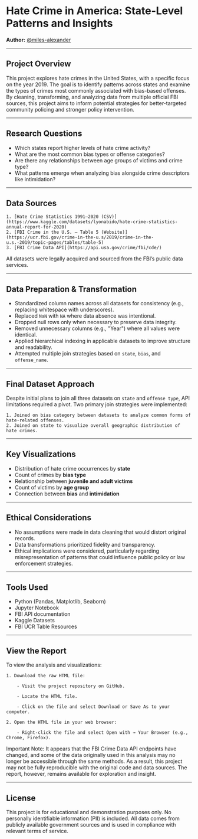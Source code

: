# Hate Crime in America: State-Level Patterns and Insights  
**Author:** [@miles-alexander](https://github.com/miles-alexander)  


---

## Project Overview

This project explores hate crimes in the United States, with a specific focus on the year 2019. The goal is to identify patterns across states and examine the types of crimes most commonly associated with bias-based offenses. By cleaning, transforming, and analyzing data from multiple official FBI sources, this project aims to inform potential strategies for better-targeted community policing and stronger policy intervention.

---

## Research Questions

- Which states report higher levels of hate crime activity?
- What are the most common bias types or offense categories?
- Are there any relationships between age groups of victims and crime type?
- What patterns emerge when analyzing bias alongside crime descriptors like intimidation?

---

## Data Sources

    1. [Hate Crime Statistics 1991–2020 (CSV)](https://www.kaggle.com/datasets/lyonabido/hate-crime-statistics-annual-report-for-2020)  
    2. [FBI Crime in the U.S. – Table 5 (Website)](https://ucr.fbi.gov/crime-in-the-u.s/2019/crime-in-the-u.s.-2019/topic-pages/tables/table-5)  
    3. [FBI Crime Data API](https://api.usa.gov/crime/fbi/cde/)  

All datasets were legally acquired and sourced from the FBI’s public data services.

---

## Data Preparation & Transformation

- Standardized column names across all datasets for consistency (e.g., replacing whitespace with underscores).
- Replaced `NaN` with `NA` where data absence was intentional.
- Dropped null rows only when necessary to preserve data integrity.
- Removed unnecessary columns (e.g., "Year") where all values were identical.
- Applied hierarchical indexing in applicable datasets to improve structure and readability.
- Attempted multiple join strategies based on `state`, `bias`, and `offense_name`.

---

## Final Dataset Approach

Despite initial plans to join all three datasets on `state` and `offense type`, API limitations required a pivot. Two primary join strategies were implemented:

    1. Joined on bias category between datasets to analyze common forms of hate-related offenses.
    2. Joined on state to visualize overall geographic distribution of hate crimes.

---

## Key Visualizations

- Distribution of hate crime occurrences by **state**
- Count of crimes by **bias type**
- Relationship between **juvenile and adult victims**
- Count of victims by **age group**
- Connection between **bias** and **intimidation**

---

## Ethical Considerations

- No assumptions were made in data cleaning that would distort original records.
- Data transformations prioritized fidelity and transparency.
- Ethical implications were considered, particularly regarding misrepresentation of patterns that could influence public policy or law enforcement strategies.

---

## Tools Used

- Python (Pandas, Matplotlib, Seaborn)
- Jupyter Notebook
- FBI API documentation
- Kaggle Datasets
- FBI UCR Table Resources

---

## View the Report

To view the analysis and visualizations:

    1. Download the raw HTML file:

        - Visit the project repository on GitHub.

        - Locate the HTML file.

        - Click on the file and select Download or Save As to your computer.

    2. Open the HTML file in your web browser:

        - Right-click the file and select Open with → Your Browser (e.g., Chrome, Firefox).

Important Note:
It appears that the FBI Crime Data API endpoints have changed, and some of the data originally used in this analysis may no longer be accessible through the same methods. As a result, this project may not be fully reproducible with the original code and data sources. The report, however, remains available for exploration and insight.

---

## License

This project is for educational and demonstration purposes only. No personally identifiable information (PII) is included. All data comes from publicly available government sources and is used in compliance with relevant terms of service.
